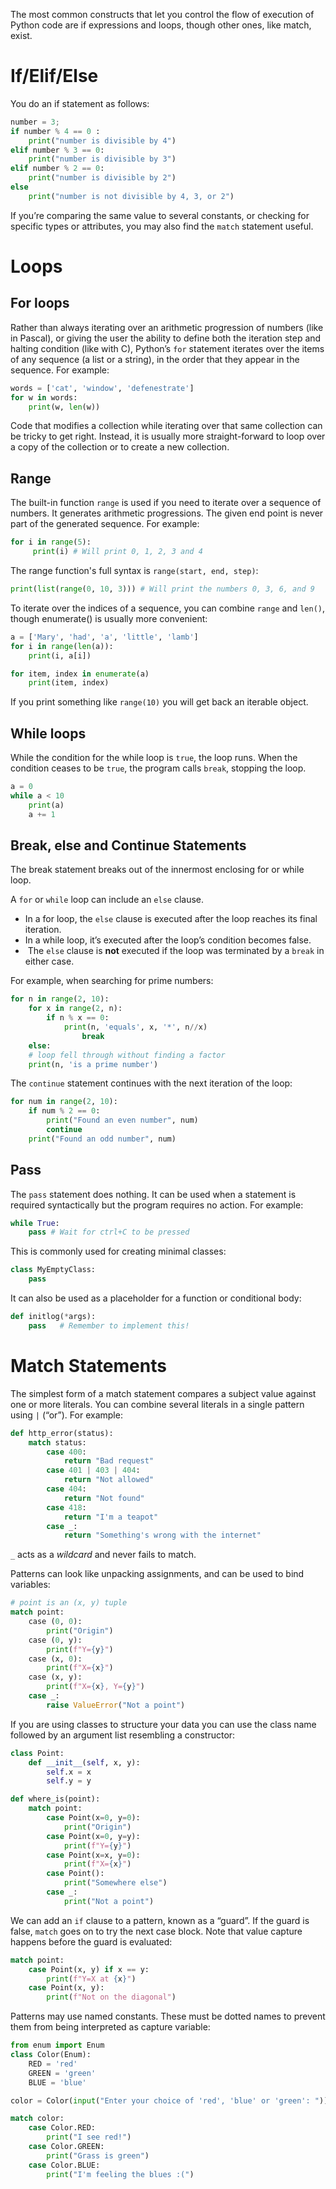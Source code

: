 The most common constructs that let you control the flow of execution of Python code are if expressions and loops, though other ones, like match, exist.
# If/Elif/Else
You do an if statement as follows:

```python
number = 3;
if number % 4 == 0 :
	print("number is divisible by 4")
elif number % 3 == 0:
	print("number is divisible by 3")
elif number % 2 == 0:
	print("number is divisible by 2")
else
	print("number is not divisible by 4, 3, or 2")
```

If you’re comparing the same value to several constants, or checking for specific types or attributes, you may also find the `match` statement useful.

# Loops
## For loops
Rather than always iterating over an arithmetic progression of numbers (like in Pascal), or giving the user the ability to define both the iteration step and halting condition (like with C), Python’s `for` statement iterates over the items of any sequence (a list or a string), in the order that they appear in the sequence. For example:

```python
words = ['cat', 'window', 'defenestrate']
for w in words:
    print(w, len(w))
```

Code that modifies a collection while iterating over that same collection can be tricky to get right. Instead, it is usually more straight-forward to loop over a copy of the collection or to create a new collection.

## Range
The built-in function `range` is used if you need to iterate over a sequence of numbers. It generates arithmetic progressions. The given end point is never part of the generated sequence. For example:

```python
for i in range(5):
     print(i) # Will print 0, 1, 2, 3 and 4
```

The range function's full syntax is `range(start, end, step)`:
```python
print(list(range(0, 10, 3))) # Will print the numbers 0, 3, 6, and 9
```

To iterate over the indices of a sequence, you can combine `range` and `len()`, though enumerate() is usually more convenient:
```python
a = ['Mary', 'had', 'a', 'little', 'lamb']
for i in range(len(a)):
    print(i, a[i])

for item, index in enumerate(a)
    print(item, index)
```

If you print something like `range(10)` you will get back an iterable object.
## While loops
While the condition for the while loop is `true`, the loop runs. When the condition ceases to be `true`, the program calls `break`, stopping the loop.

```python
a = 0
while a < 10
    print(a)
    a += 1
```

## Break, else and Continue Statements
The break statement breaks out of the innermost enclosing for or while loop.

A `for` or `while` loop can include an `else` clause.
* In a for loop, the `else` clause is executed after the loop reaches its final iteration.
* In a while loop, it’s executed after the loop’s condition becomes false.
*  The `else` clause is **not** executed if the loop was terminated by a `break` in either case.

For example, when searching for prime numbers:

```python
for n in range(2, 10):
    for x in range(2, n):
        if n % x == 0:
            print(n, 'equals', x, '*', n//x)
                break
    else:
    # loop fell through without finding a factor
    print(n, 'is a prime number')
```
The `continue` statement continues with the next iteration of the loop:

```python
for num in range(2, 10):
    if num % 2 == 0:
        print("Found an even number", num)
        continue
    print("Found an odd number", num)
```
## Pass
The `pass` statement does nothing. It can be used when a statement is required syntactically but the program requires no action. For example:
```python
while True:
    pass # Wait for ctrl+C to be pressed
```

This is commonly used for creating minimal classes:
```python
class MyEmptyClass:
    pass
```

It can also be used as a placeholder for a function or conditional body:
```python
def initlog(*args):
    pass   # Remember to implement this!
```

# Match Statements
The simplest form of a match statement compares a subject value against one or more literals. You can combine several literals in a single pattern using `|` (“or”). For example:
```python
def http_error(status):
    match status:
        case 400:
            return "Bad request"
        case 401 | 403 | 404:
            return "Not allowed"
        case 404:
            return "Not found"
        case 418:
            return "I'm a teapot"
        case _:
            return "Something's wrong with the internet"
```
`_` acts as a _wildcard_ and never fails to match.

Patterns can look like unpacking assignments, and can be used to bind variables:
```python
# point is an (x, y) tuple
match point:
    case (0, 0):
        print("Origin")
    case (0, y):
        print(f"Y={y}")
    case (x, 0):
        print(f"X={x}")
    case (x, y):
        print(f"X={x}, Y={y}")
    case _:
        raise ValueError("Not a point")
```

If you are using classes to structure your data you can use the class name followed by an argument list resembling a constructor:
```python
class Point:
    def __init__(self, x, y):
        self.x = x
        self.y = y

def where_is(point):
    match point:
        case Point(x=0, y=0):
            print("Origin")
        case Point(x=0, y=y):
            print(f"Y={y}")
        case Point(x=x, y=0):
            print(f"X={x}")
        case Point():
            print("Somewhere else")
        case _:
            print("Not a point")
```

We can add an `if` clause to a pattern, known as a “guard”. If the guard is false, `match` goes on to try the next case block. Note that value capture happens before the guard is evaluated:
```python
match point:
    case Point(x, y) if x == y:
        print(f"Y=X at {x}")
    case Point(x, y):
        print(f"Not on the diagonal")
```

Patterns may use named constants. These must be dotted names to prevent them from being interpreted as capture variable:
```python
from enum import Enum
class Color(Enum):
    RED = 'red'
    GREEN = 'green'
    BLUE = 'blue'

color = Color(input("Enter your choice of 'red', 'blue' or 'green': "))

match color:
    case Color.RED:
        print("I see red!")
    case Color.GREEN:
        print("Grass is green")
    case Color.BLUE:
        print("I'm feeling the blues :(")
```